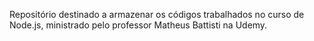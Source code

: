 Repositório destinado a armazenar os códigos trabalhados no curso de Node.js, ministrado pelo professor Matheus Battisti na Udemy.
